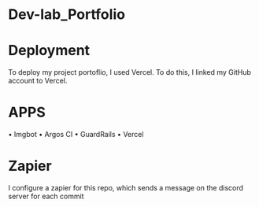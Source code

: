 # Dev-lab_Portfolio


# Deployment
To deploy my project portoflio, I used Vercel. 
To do this, I linked my GitHub account to Vercel.

# APPS
• Imgbot
• Argos CI
• GuardRails
• Vercel

# Zapier
I configure a zapier for this repo, which sends a message on the discord server for each commit
